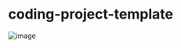 # coding-project-template
![image](https://github.com/AlokTiwari5/Unit-conversions/assets/123202612/70a000e9-619f-4c1a-9cca-f1073212517d)
